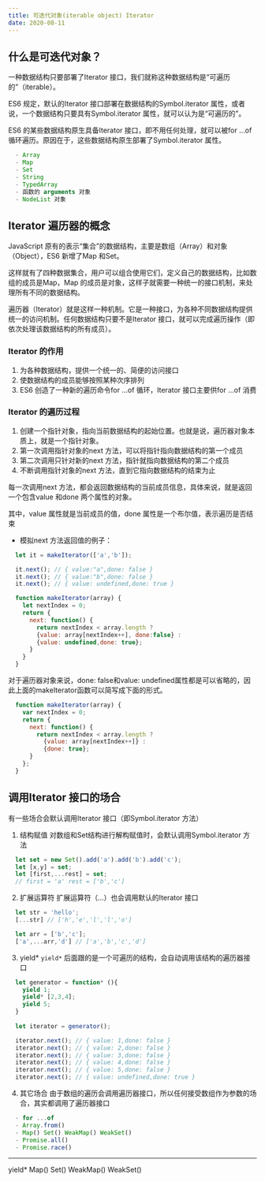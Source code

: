 ```yaml
---
title: 可迭代对象(iterable object) Iterator
date: 2020-08-11
---
```


## 什么是可迭代对象？  
  一种数据结构只要部署了Iterator 接口，我们就称这种数据结构是“可遍历的”（iterable）。

  ES6 规定，默认的Iterator 接口部署在数据结构的Symbol.iterator 属性，或者说，一个数据结构只要具有Symbol.iterator 属性，就可以认为是“可遍历的”。

  ES6 的某些数据结构原生具备Iterator 接口，即不用任何处理，就可以被for ...of 循环遍历。原因在于，这些数据结构原生部署了Symbol.iterator 属性。
  ```js
    - Array
    - Map
    - Set
    - String
    - TypedArray
    - 函数的 arguments 对象
    - NodeList 对象
  ```
## Iterator 遍历器的概念

  JavaScript 原有的表示“集合”的数据结构，主要是数组（Array）和对象（Object），ES6 新增了Map 和Set。

  这样就有了四种数据集合，用户可以组合使用它们，定义自己的数据结构，比如数组的成员是Map，Map 的成员是对象，这样子就需要一种统一的接口机制，来处理所有不同的数据结构。

  遍历器（Iterator）就是这样一种机制。它是一种接口，为各种不同数据结构提供统一的访问机制。任何数据结构只要不是Iterator 接口，就可以完成遍历操作（即依次处理该数据结构的所有成员）。

  ### Iterator 的作用
  1. 为各种数据结构，提供一个统一的、简便的访问接口
  2. 使数据结构的成员能够按照某种次序排列
  3. ES6 创造了一种新的遍历命令for ...of 循环，Iterator 接口主要供for ...of 消费

  ### Iterator 的遍历过程
  1. 创建一个指针对象，指向当前数据结构的起始位置。也就是说，遍历器对象本质上，就是一个指针对象。
  2. 第一次调用指针对象的next 方法，可以将指针指向数据结构的第一个成员
  3. 第二次调用只针对新的next 方法，指针就指向数据结构的第二个成员
  4. 不断调用指针对象的next 方法，直到它指向数据结构的结束为止

  每一次调用next 方法，都会返回数据结构的当前成员信息，具体来说，就是返回一个包含value 和done 两个属性的对象。

  其中，value 属性就是当前成员的值，done 属性是一个布尔值，表示遍历是否结束

  * 模拟next 方法返回值的例子：
  ```js
    let it = makeIterator(['a','b']);

    it.next(); // { value:"a",done: false }
    it.next(); // { value:"b",done: false }
    it.next(); // { value: undefined,done: true }

    function makeIterator(array) {
      let nextIndex = 0;
      return {
        next: function() {
          return nextIndex < array.length ?
          {value: array[nextIndex++], done:false} :
          {value: undefined,done: true};
        }
      }
    }
  ```
  对于遍历器对象来说，done: false和value: undefined属性都是可以省略的，因此上面的makeIterator函数可以简写成下面的形式。
  ```js
    function makeIterator(array) {
      var nextIndex = 0;
      return {
        next: function() {
          return nextIndex < array.length ?
            {value: array[nextIndex++]} :
            {done: true};
        }
      };
    }
  ```

## 调用Iterator 接口的场合

有一些场合会默认调用Iterator 接口（即Symbol.iterator 方法）

1. 结构赋值 对数组和Set结构进行解构赋值时，会默认调用Symbol.iterator 方法
```js
  let set = new Set().add('a').add('b').add('c');
  let [x,y] = set;
  let [first,...rest] = set;
  // first = 'a' rest = ['b','c']
```
2. 扩展运算符
  扩展运算符（...）也会调用默认的Iterator 接口
```js
  let str = 'hello';
  [...str] // ['h','e','l','l','o']

  let arr = ['b','c'];
  ['a',...arr,'d'] // ['a','b','c','d']
```
3. yield*
  `yield*` 后面跟的是一个可遍历的结构，会自动调用该结构的遍历器接口
```js
  let generator = function* (){
    yield 1;
    yield* [2,3,4];
    yield 5;
  }
  
  let iterator = generator();

  iterator.next(); // { value: 1,done: false }
  iterator.next(); // { value: 2,done: false }
  iterator.next(); // { value: 3,done: false }
  iterator.next(); // { value: 4,done: false }
  iterator.next(); // { value: 5,done: false }
  iterator.next(); // { value: undefined,done: true }
```
4. 其它场合
  由于数组的遍历会调用遍历器接口，所以任何接受数组作为参数的场合，其实都调用了遍历器接口
```js
  - for ...of
  - Array.from()
  - Map() Set() WeakMap() WeakSet() 
  - Promise.all()
  - Promise.race()
```


***
yield*
Map() Set() WeakMap() WeakSet() 
